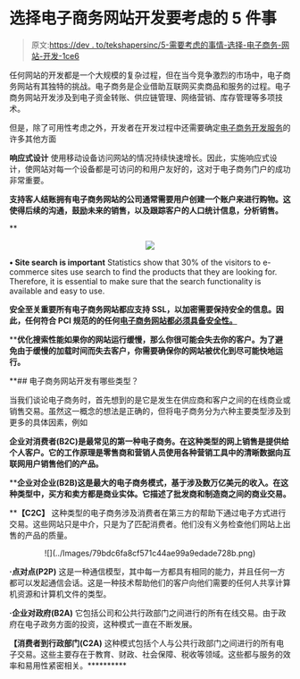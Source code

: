 # 选择电子商务网站开发要考虑的 5 件事

> 原文:[https://dev . to/tekshapersinc/5-需要考虑的事情-选择-电子商务-网站-开发-1ce6](https://dev.to/tekshapersinc/5-things-to-consider-opting-e-commerce-website-development-1ce6)

任何网站的开发都是一个大规模的复杂过程，但在当今竞争激烈的市场中，电子商务网站有其独特的挑战。电子商务是企业借助互联网买卖商品和服务的过程。电子商务网站开发涉及到电子资金转账、供应链管理、网络营销、库存管理等多项技术。

但是，除了可用性考虑之外，开发者在开发过程中还需要确定[电子商务开发服务](http://www.tekshapers.com/ecommerce-web-development)的许多其他方面

**响应式设计**
使用移动设备访问网站的情况持续快速增长。因此，实施响应式设计，使网站对每一个设备都是可访问的和用户友好的，这对于电子商务门户的成功非常重要。

 **支持客人结账拥有电子商务网站的公司通常需要用户创建一个账户来进行购物。这使得后续的沟通，鼓励未来的销售，以及跟踪客户的人口统计信息，分析销售。** 

 **<center>![](../Images/b7ec7fcce9eed66ff9a6e9878f5b1f4b.png)</center>

**• Site search is important**
Statistics show that 30% of the visitors to e-commerce sites use search to find the products that they are looking for. Therefore, it is essential to make sure that the search functionality is available and easy to use.

 **安全至关重要所有电子商务网站都应支持 SSL，以加密需要保持安全的信息。因此，任何符合 PCI 规范的的任何[电子商务网站都必须具备安全性。](http://www.tekshapers.com/blog/Ecommerce-Need-of-Todays-Business-World)**

 ****优化搜索性能如果你的网站运行缓慢，那么你很可能会失去你的客户。为了避免由于缓慢的加载时间而失去客户，你需要确保你的网站被优化到尽可能快地运行。**

 **## 电子商务网站开发有哪些类型？

当我们谈论电子商务时，首先想到的是它是发生在供应商和客户之间的在线商业或销售交易。虽然这一概念的想法是正确的，但将电子商务分为六种主要类型涉及到更多的具体因素，例如

 **企业对消费者(B2C)是最常见的第一种电子商务。在这种类型的网上销售是提供给个人客户。它的工作原理是零售商和营销人员使用各种营销工具中的清晰数据向互联网用户销售他们的产品。**

 ****企业对企业(B2B)这是最大的电子商务模式，基于涉及数万亿美元的收入。在这种类型中，买方和卖方都是商业实体。它描述了批发商和制造商之间的商业交易。**

 ****【C2C】**
这种类型的电子商务涉及消费者在第三方的帮助下通过电子方式进行交易。这些网站只是中介，只是为了匹配消费者。他们没有义务检查他们网站上出售的产品的质量。

<center>![](../Images/79bdc6fa8cf571c44ae99a9edade728b.png)</center>

**·点对点(P2P)**
这是一种通信模型，其中每一方都具有相同的能力，并且任何一方都可以发起通信会话。这是一种技术帮助他们的客户向他们需要的任何人共享计算机资源和计算机文件的类型。

**·企业对政府(B2A)**
它包括公司和公共行政部门之间进行的所有在线交易。由于政府在电子政务方面的投资，这种模式一直在不断发展。

**【消费者到行政部门(C2A)**
这种模式包括个人与公共行政部门之间进行的所有电子交易。这些主要存在于教育、财政、社会保障、税收等领域。这些都与服务的效率和易用性紧密相关。**********